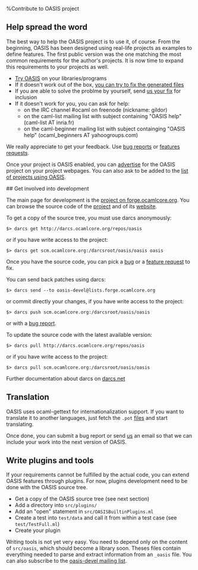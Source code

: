 %Contribute to OASIS project

## Help spread the word

The best way to help the OASIS project is to use it, of course. From the
beginning, OASIS has been designed using real-life projects as examples to
define features. The first public version was the one matching the most
common requirements for the author's projects. It is now time to expand this
requirements to your projects as well.

* [Try OASIS](quickstart.html) on your libraries/programs
* If it doesn't work out of the box, 
  [you can try to fix the generated files](MANUAL.html#customization-of-generated-files)
* If you are able to solve the problme by yourself, send 
  [us your fix](https://forge.ocamlcore.org/tracker/?func=add&group_id=54&atid=293)
  for inclusion
* If it doesn't work for you, you can ask for help:
     - on the IRC channel #ocaml on freenode (nickname: gildor)
     - on the caml-list mailing list with subject containing "OASIS help" (caml-list AT inria.fr)
     - on the caml-beginner mailing list with subject containging "OASIS help" (ocaml\_beginners AT yahoogroups.com)


We really appreciate to get your feedback. Use 
[bug reports](https://forge.ocamlcore.org/tracker/?func=add&group_id=54&atid=291)
or 
[features requests](https://forge.ocamlcore.org/tracker/?atid=294&group_id=54&func=add).

Once your project is OASIS enabled, you can [advertise](advertise.html)
for the OASIS project on your project webpages. You can also ask to be added to
the [list of projects using OASIS](alreadyusing.html).

## Get involved into development

The main page for development is the [project on forge.ocamlcore.org][]. 
You can browse the source code of the [project][] and of its [website][].

  [project on forge.ocamlcore.org]: http://forge.ocamlcore.org/projects/oasis
  [project]: http://darcs.ocamlcore.org/cgi-bin/darcsweb.cgi?r=oasis;a=summary
  [website]: http://darcs.ocamlcore.org/cgi-bin/darcsweb.cgi?r=website;a=summary

To get a copy of the source tree, you must use darcs anonymously: 

    $> darcs get http://darcs.ocamlcore.org/repos/oasis

or if you have write access to the project: 

    $> darcs get scm.ocamlcore.org:/darcsroot/oasis/oasis oasis

Once you have the source code, you can pick a [bug][] or a [feature request][] to fix. 

  [bug]: https://forge.ocamlcore.org/tracker/?func=browse&group_id=54&atid=291
  [feature request]: https://forge.ocamlcore.org/tracker/?atid=294&group_id=54&func=browse

You can send back patches using darcs:

    $> darcs send --to oasis-devel@lists.forge.ocamlcore.org 

or commit directly your changes, if you have write access to the project:

    $> darcs push scm.ocamlcore.org:/darcsroot/oasis/oasis

or with a [bug report](https://forge.ocamlcore.org/tracker/?func=add&group_id=54&atid=291).


To update the source code with the latest available version:

    $> darcs pull http://darcs.ocamlcore.org/repos/oasis

or if you have write access to the project:

    $> darcs pull scm.ocamlcore.org:/darcsroot/oasis/oasis

Further documentation about darcs on [darcs.net](http://darcs.net/manual/)

## Translation

OASIS uses ocaml-gettext for internationalization support. If you want to
translate it to another languages, just fetch the `.pot` 
[files](http://darcs.ocamlcore.org/cgi-bin/darcsweb.cgi?r=oasis;a=tree;f=/po/oasis.pot) 
and start translating.

Once done, you can submit a bug report or send
[us](mailto:oasis-devel@lists.forge.ocamlcore.org) an email so that we can
include your work into the next version of OASIS. 

## Write plugins and tools

If your requirements cannot be fulfilled by the actual code, you can extend
OASIS features through plugins. For now, plugins development need to be done
with the OASIS source tree. 

* Get a copy of the OASIS source tree (see next section)
* Add a directory into `src/plugins/`
* Add an "open" statement in `src/OASISBuiltinPlugins.ml`
* Create a test into `test/data` and call it from within a test case (see
  `test/TestFull.ml`)
* Create your plugin

Writing tools is not yet very easy. You need to depend only on the content of
`src/oasis`, which should become a library soon. Theses files contain
everything needed to parse and extract information from an `_oasis` file.
You can also subscribe to the 
[oasis-devel mailing list](https://lists.forge.ocamlcore.org/cgi-bin/listinfo/oasis-devel). 



